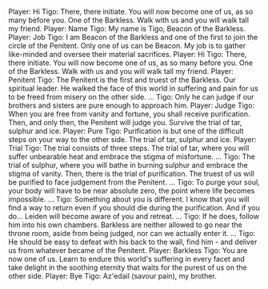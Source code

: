 Player: Hi
Tigo: There, there initiate. You will now become one of us, as so many before you. One of the Barkless. Walk with us and you will walk tall my friend.
Player: Name
Tigo: My name is Tigo, Beacon of the Barkless.
Player: Job
Tigo: I am Beacon of the Barkless and one of the first to join the circle of the Penitent. Only one of us can be Beacon. My job is to gather like-minded and oversee their material sacrifices.
Player: Hi
Tigo: There, there initiate. You will now become one of us, as so many before you. One of the Barkless. Walk with us and you will walk tall my friend.
Player: Penitent
Tigo: The Penitent is the first and truest of the Barkless. Our spiritual leader. He walked the face of this world in suffering and pain for us to be freed from misery on the other side. ...
Tigo: Only he can judge if our brothers and sisters are pure enough to approach him.
Player: Judge
Tigo: When you are free from vanity and fortune, you shall receive purification. Then, and only then, the Penitent will judge you. Survive the trial of tar, sulphur and ice.
Player: Pure
Tigo: Purification is but one of the difficult steps on your way to the other side. The trial of tar, sulphur and ice.
Player: Trial
Tigo: The trial consists of three steps. The trial of tar, where you will suffer unbearable heat and embrace the stigma of misfortune. ...
Tigo: The trial of sulphur, where you will bathe in burning sulphur and embrace the stigma of vanity. Then, there is the trial of purification. The truest of us will be purified to face judgement from the Penitent. ...
Tigo: To purge your soul, your body will have to be near absolute zero, the point where life becomes impossible. ...
Tigo: Something about you is different. I know that you will find a way to return even if you should die during the purification. And if you do... Leiden will become aware of you and retreat. ...
Tigo: If he does, follow him into his own chambers. Barkless are neither allowed to go near the throne room, aside from being judged, nor can we actually enter it. ...
Tigo: He should be easy to defeat with his back to the wall, find him - and deliver us from whatever became of the Penitent.
Player: Barkless
Tigo: You are now one of us. Learn to endure this world's suffering in every facet and take delight in the soothing eternity that waits for the purest of us on the other side.
Player: Bye
Tigo: Az'edail (savour pain), my brother.